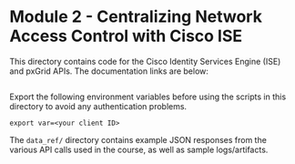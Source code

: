 # Module 2 - Centralizing Network Access Control with Cisco ISE
This directory contains code for the Cisco Identity Services Engine (ISE)
and pxGrid APIs. The documentation links are below:

```
```

Export the following environment variables before using the scripts in
this directory to avoid any authentication problems.
```
export var=<your client ID>
```

The `data_ref/` directory contains example JSON responses from the
various API calls used in the course, as well as sample logs/artifacts.
